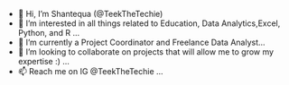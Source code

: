 - 👋 Hi, I’m Shantequa (@TeekTheTechie)
- 👀 I’m interested in all things related to Education, Data Analytics,Excel, Python, and R ...
- 🌱 I’m currently a Project Coordinator and Freelance Data Analyst...
- 💞️ I’m looking to collaborate on projects that will allow me to grow my expertise :) ...
- 📫 Reach me on IG @TeekTheTechie ...

<!---
TeekTheTechie/TeekTheTechie is a ✨ special ✨ repository because its `README.md` (this file) appears on your GitHub profile.
You can click the Preview link to take a look at your changes.
--->
